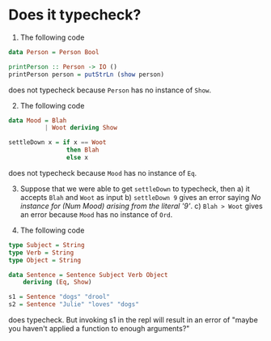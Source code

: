 # Does it typecheck?

1. The following code
```haskell
data Person = Person Bool

printPerson :: Person -> IO ()
printPerson person = putStrLn (show person)
```
does not typecheck because `Person` has no instance of `Show`.

2. The following code
```haskell
data Mood = Blah
          | Woot deriving Show

settleDown x = if x == Woot
                then Blah
                else x
```
does not typecheck because `Mood` has no instance of `Eq`.

3. Suppose that we were able to get `settleDown` to typecheck, then
    a) it accepts `Blah` and `Woot` as input
    b) `settleDown 9` gives an error saying *No instance for (Num Mood) arising from the literal '9'*.
    c) `Blah > Woot` gives an error because `Mood` has no instance of `Ord`.

4. The following code
```haskell
type Subject = String
type Verb = String
type Object = String

data Sentence = Sentence Subject Verb Object
    deriving (Eq, Show)

s1 = Sentence "dogs" "drool"
s2 = Sentence "Julie" "loves" "dogs"
```
does typecheck.
But invoking s1 in the repl will result in an error of "maybe you haven't applied a function to enough arguments?"
